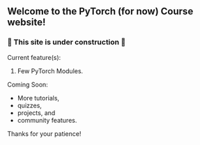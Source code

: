 ## Welcome to the PyTorch (for now) Course website!
### 🚧 This site is under construction 🚧

Current feature(s):

1. Few PyTorch Modules.

Coming Soon:
* More tutorials,
* quizzes,
* projects, and
* community features.


Thanks for your patience!

